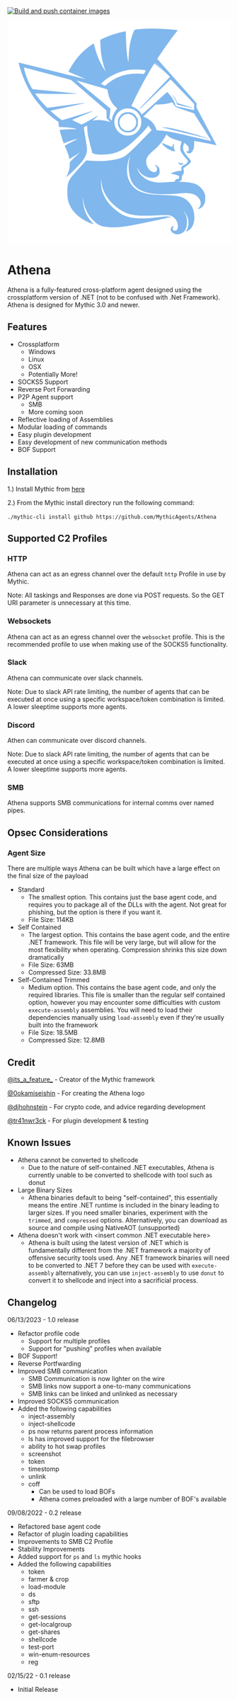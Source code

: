 [![Build and push container images](https://github.com/MythicAgents/Athena/actions/workflows/docker.yml/badge.svg?branch=main)](https://github.com/MythicAgents/Athena/actions/workflows/docker.yml)


<p align="center">
  <img src="agent_icons/athena_old.svg">
</p>

# Athena
Athena is a fully-featured cross-platform agent designed using the crossplatform version of .NET (not to be confused with .Net Framework). Athena is designed for Mythic 3.0 and newer.

## Features
- Crossplatform
  - Windows
  - Linux
  - OSX
  - Potentially More!
- SOCKS5 Support
- Reverse Port Forwarding
- P2P Agent support
	- SMB
	- More coming soon
- Reflective loading of Assemblies
- Modular loading of commands
- Easy plugin development
- Easy development of new communication methods
- BOF Support

## Installation

1.) Install Mythic from [here](https://github.com/its-a-feature/Mythic)

2.) From the Mythic install directory run the following command:

`./mythic-cli install github https://github.com/MythicAgents/Athena`

## Supported C2 Profiles

### HTTP
Athena can act as an egress channel over the default `http` Profile in use by Mythic. 

Note: All taskings and Responses are done via POST requests. So the GET URI parameter is unnecessary at this time.

### Websockets
Athena can act as an egress channel over the `websocket` profile. This is the recommended profile to use when making use of the SOCKS5 functionality.

### Slack
Athena can communicate over slack channels.

Note: Due to slack API rate limiting, the number of agents that can be executed at once using a specific workspace/token combination is limited. A lower sleeptime supports more agents.

### Discord
Athen can communicate over discord channels.

Note: Due to slack API rate limiting, the number of agents that can be executed at once using a specific workspace/token combination is limited. A lower sleeptime supports more agents.

### SMB
Athena supports SMB communications for internal comms over named pipes.

## Opsec Considerations
### Agent Size
There are multiple ways Athena can be built which have a large effect on the final size of the payload

- Standard
  - The smallest option. This contains just the base agent code, and requires you to package all of the DLLs with the agent. Not great for phishing, but the option is there if you want it.
  - File Size: 114KB
- Self Contained
  - The largest option. This contains the base agent code, and the entire .NET framework. This file will be very large, but will allow for the most flexibility when operating. Compression shrinks this size down dramatically
  - File Size: 63MB
  - Compressed Size: 33.8MB
- Self-Contained Trimmed
  - Medium option. This contains the base agent code, and only the required libraries. This file is smaller than the regular self contained option, however you may encounter some difficulties with custom `execute-assembly` assemblies. You will need to load their dependencies manually using `load-assembly` even if they're usually built into the framework
  - File Size: 18.5MB
  - Compressed Size: 12.8MB

## Credit
[@its_a_feature_](https://twitter.com/its_a_feature_) - Creator of the Mythic framework

[@0okamiseishin](https://twitter.com/0okamiseishin) - For creating the Athena logo

[@djhohnstein](https://twitter.com/djhohnstein) - For crypto code, and advice regarding development

[@tr41nwr3ck](https://twitter.com/Tr41nwr3ck48) - For plugin development & testing

## Known Issues
- Athena cannot be converted to shellcode
  - Due to the nature of self-contained .NET executables, Athena is currently unable to be converted to shellcode with tool such as donut
- Large Binary Sizes
  - Athena binaries default to being "self-contained", this essentially means the entire .NET runtime is included in the binary leading to larger sizes. If you need smaller binaries, experiment with the `trimmed`, and `compressed` options. Alternatively, you can download as source and compile using NativeAOT (unsupported)
- Athena doesn't work with <insert common .NET executable here>
  - Athena is built using the latest version of .NET which is fundamentally different from the .NET framework a majority of offensive security tools used. Any .NET framework binaries will need to be converted to .NET 7 before they can be used with `execute-assembly` alternatively, you can use `inject-assembly` to use `donut` to convert it to shellcode and inject into a sacrificial process.

## Changelog

06/13/2023 - 1.0 release
- Refactor profile code
  - Support for multiple profiles
  - Support for "pushing" profiles when available
- BOF Support!
- Reverse Portfwarding
- Improved SMB communication
  - SMB Communication is now lighter on the wire
  - SMB links now support a one-to-many communications
  - SMB links can be linked and unlinked as necessary
- Improved SOCKS5 communication
- Added the following capabilities
  - inject-assembly
  - inject-shellcode
  - ps now returns parent process information
  - ls has improved support for the filebrowser
  - ability to hot swap profiles
  - screenshot
  - token
  - timestomp
  - unlink
  - coff
    - Can be used to load BOFs
    - Athena comes preloaded with a large number of BOF's available

09/08/2022 - 0.2 release
 - Refactored base agent code
 - Refactor of plugin loading capabilities
 - Improvements to SMB C2 Profile
 - Stability Improvements
 - Added support for `ps` and `ls` mythic hooks
 - Added the following capabilities
 	- token
 	- farmer & crop
 	- load-module
 	- ds
 	- sftp
 	- ssh
 	- get-sessions
 	- get-localgroup
 	- get-shares
 	- shellcode
 	- test-port
 	- win-enum-resources
 	- reg

02/15/22 - 0.1 release
 - Initial Release


